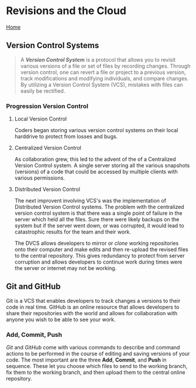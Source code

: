 # Revisions and the Cloud

[Home](index.md)

## Version Control Systems

> A ***Version Control System*** is a protocol that allows you to revisit various versions of a file or set of files by recording changes. Through version control, one can revert a file or project to a previous version, track modifications and modifying individuals, and compare changes. By utilizing a Version Control System (VCS), mistakes with files can easily be rectified.

### Progression Version Control

1. Local Version Control

    Coders began storing various version control systems on their local harddrive to protect from losses and bugs.

2. Centralized Version Control

    As collaboration grew, this led to the advent of the of a Centralized Version Control system. A single server storing all the various snapshots \(versions\) of a code that could be accessed by multiple clients with various permissions.

3. Distributed Version Control

    The next improvent involving VCS's was the implementation of Distributed Version Control systems. The problem with the centralized version control system is that there was a single point of failure in the server which held all the files. Sure there were likely backups on the system but if the server went down, or was corrupted, it would lead to catastrophic results for the team and their work.

    The DVCS allows developers to mirror or *clone* working repositories onto their computer and make edits and then re-upload the revised files to the central repository. This gives redundancy to protect from server corruption and allows developers to continue work during times were the server or internet may not be working.

## Git and GitHub

Git is a VCS that enables developers to track changes a versions to their code in real time. GitHub is an online resource that allows developers to share their repositories with the world and allows for collaboration with anyone you wish to be able to see your work.

### Add, Commit, Push

*Git* and *GitHub* come with various commands to describe and command actions to be performed in the course of editing and saving versions of your code. The most important are the three **Add**, **Commit**, and **Push** in sequence. These let you choose which files to send to the working branch, fix them to the working branch, and then upload them to the central online repository.
